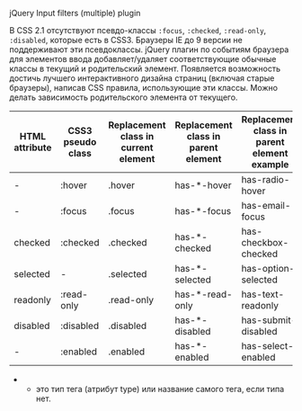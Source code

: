 jQuery Input filters (multiple) plugin

В CSS 2.1 отсутствуют псевдо-классы `:focus`, `:checked`, `:read-only`, `:disabled`, которые есть в CSS3.
Браузеры IE до 9 версии не поддерживают эти псевдоклассы. jQuery плагин по событиям браузера для элементов ввода добавляет/удаляет соответствующие обычные классы в текущий и родительский элемент. Появляется возможность достичь лучшего интерактивного дизайна страниц (включая старые браузеры), написав CSS правила, использующие эти классы. Можно делать зависимость родительского элемента от текущего.

HTML<br> attribute | CSS3<br>	pseudo class | Replacement<br> class in<br>	current element | Replacement<br> class in<br> parent element | Replacement<br> class in<br> parent element example
---       | ---       | ---         | ---             | ---         
-			    |:hover			|.hover			  |has-*-hover			|has-radio-hover
-			    |:focus			|.focus			  |has-*-focus			|has-email-focus
checked		|:checked		|.checked		  |has-*-checked		|has-checkbox-checked
selected	|-				  |.selected		|has-*-selected		|has-option-selected
readonly	|:read-only	|.read-only		|has-*-read-only	|has-text-readonly
disabled	|:disabled	|.disabled		|has-*-disabled		|has-submit-disabled
-			    |:enabled		|.enabled		  |has-*-enabled		|has-select-enabled

* - это тип тега (атрибут type) или название самого тега, если типа нет.
